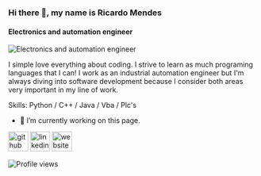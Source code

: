 ### Hi there 👋, my name is Ricardo Mendes
#### Electronics and automation engineer
![Electronics and automation engineer](https://arturssmirnovs.github.io/github-profile-readme-generator/images/banner.png)

I simple love everything about coding.
I strive to learn as much programing languages that I can!
I work as an industrial automation engineer but I'm always diving into software development because I consider both areas very important in my line of work.

Skills: Python / C++ / Java / Vba / Plc's

- 🔭 I’m currently working on this page. 


[<img src='https://cdn.jsdelivr.net/npm/simple-icons@3.0.1/icons/github.svg' alt='github' height='40'>](https://github.com/RAMM-Automation)  [<img src='https://cdn.jsdelivr.net/npm/simple-icons@3.0.1/icons/linkedin.svg' alt='linkedin' height='40'>](https://www.linkedin.com/in/ricardomendes8/)  [<img src='https://cdn.jsdelivr.net/npm/simple-icons@3.0.1/icons/icloud.svg' alt='website' height='40'>](www.ramm.pro)  

![Profile views](https://gpvc.arturio.dev/RAMM-Automation)  
